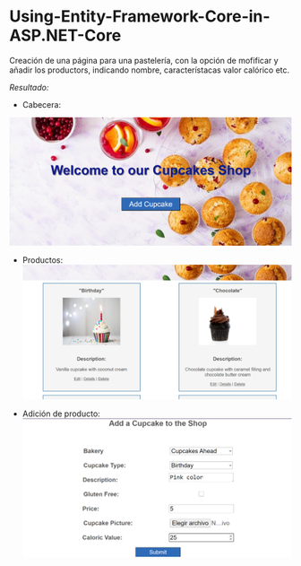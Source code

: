# Using-Entity-Framework-Core-in-ASP.NET-Core

Creación de una página para una pastelería, con la opción de mofificar y añadir los productors, indicando nombre, característacas valor calórico etc.  

*Resultado:*   
* Cabecera:

![imagen](img1.png)

* Productos:   
![imagen](img2.png)

* Adición de producto: 
![imagen](img3.png)

